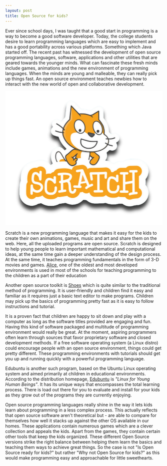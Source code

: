 ```yaml
---
layout: post
title: Open Source for kids?
---
```


Ever since school days, I was taught that a good start in programming is a way to become a good software developer. Today, the college students desire to learn programming languages which are easy to implement and has a good portability across various platforms. Something which Java started off. The recent past has witnessed the development of open source programming languages, software, applications and other utilities that are geared towards the younger minds. What can fascinate these fresh minds include games, animations and the new environment of programming languages. When the minds are young and malleable, they can really pick up things fast. An open source environment teaches newbies how to interact with the new world of open and collaborative development.

<a href="http://scratch.mit.edu/"><img class="small right" src="/static/2009/scratch-logo.png" alt="Scratch"></a>

Scratch is a new programming language that makes it easy for the kids to create their own animations, games, music and art and share them on the web. Here, all the uploaded programs are open source. Scratch is designed to help young people to learn important mathematical and computational ideas, at the same time gain a deeper understanding of the design process. At the same time, it teaches programming fundamentals in the form of 3-D movies and games. <a href="http://www.alice.org/">Alice</a>, one of the oldest and most developed environments is used in most of the schools for teaching programming to the children as a part of their education

Another open source toolkit is <a href="http://shoooes.net/">Shoes</a> which is quite similar to the traditional method of programming. It is user-friendly and children find it easy and familiar as it requires just a basic text editor to make programs. Children may pick up the basics of programming pretty fast as it is easy to follow instructions and tutorial. 

It is a proven fact that children are happy to sit down and play with a computer as long as the software titles provided are engaging and fun. Having this kind of software packaged and multitude of programming environment would really be great. At the moment, aspiring programmers often learn through sources that favor proprietary software and closed development methods. If a free software operating system (a Linux distro) could encourage people with an open source environment, things could get pretty different. These programming environments with tutorials should get you up and running quickly with a powerful programming language.

Edubuntu is another such program, based on the Ubuntu Linux operating system and aimed primarily at children in educational environments. According to the distribution homepage, <a href="http://www.edubuntu.com/">Edubuntu</a> is <em>"Linux for Young Human Beings"</em>. It has its unique ways that encompasses the total learning process. There is load out there for you to evaluate and install for your kids as they grow out of the programs they are currently enjoying.

Open source programming languages really shine in the way it lets kids learn about programming in a less complex process. This actually reflects that open source software aren't theoretical but - are able to compare for themselves how well it stacks up against the other OS available in our homes. These applications contain numerous games which are a clever collection and appeals the kids. Apart from the games, they contain certain other tools that keep the kids organized. These different Open Source versions strike the right balance between helping them learn the basics and teaching them ways to achieve great things. So the case is not "Is Open Source ready for kids?" but rather "Why not Open Source for kids?" as this would make programming easy and approachable for little sweethearts.
